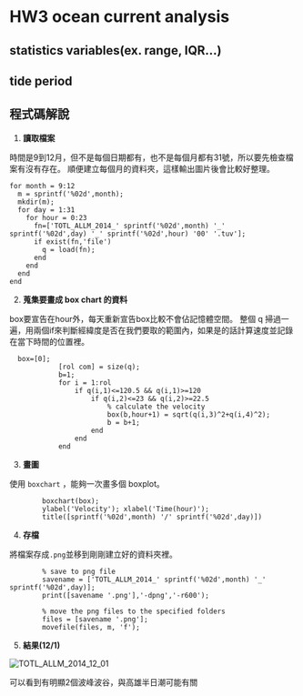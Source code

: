 # HW3 ocean current analysis
## statistics variables(ex. range, IQR...)
## tide period

## 程式碼解說
1. **讀取檔案**

時間是9到12月，但不是每個日期都有，也不是每個月都有31號，所以要先檢查檔案有沒有存在。
順便建立每個月的資料夾，這樣輸出圖片後會比較好整理。

```
for month = 9:12
  m = sprintf('%02d',month);
  mkdir(m);
  for day = 1:31
    for hour = 0:23 
      fn=['TOTL_ALLM_2014_' sprintf('%02d',month) '_' sprintf('%02d',day) '_' sprintf('%02d',hour) '00' '.tuv'];
      if exist(fn,'file')
        q = load(fn);
      end
    end
  end
end
```

2. **蒐集要畫成 box chart 的資料**

box要宣告在hour外，每天重新宣告box比較不會佔記憶體空間。
整個 q 掃過一遍，用兩個if來判斷經緯度是否在我們要取的範圍內，如果是的話計算速度並記錄在當下時間的位置裡。
```
  box=[0];
            [rol com] = size(q);
            b=1;
            for i = 1:rol
                if q(i,1)<=120.5 && q(i,1)>=120
                    if q(i,2)<=23 && q(i,2)>=22.5
                        % calculate the velocity
                        box(b,hour+1) = sqrt(q(i,3)^2+q(i,4)^2);
                        b = b+1;
                    end
                end
            end
```

3. **畫圖**

使用 `boxchart` ，能夠一次畫多個 boxplot。
```
        boxchart(box);
        ylabel('Velocity'); xlabel('Time(hour)');
        title([sprintf('%02d',month) '/' sprintf('%02d',day)])
```

4. **存檔**

將檔案存成`.png`並移到剛剛建立好的資料夾裡。

```
        % save to png file
        savename = ['TOTL_ALLM_2014_' sprintf('%02d',month) '_' sprintf('%02d',day)];
        print([savename '.png'],'-dpng','-r600');

        % move the png files to the specified folders
        files = [savename '.png'];
        movefile(files, m, 'f');
```

5. **結果(12/1)**

![TOTL_ALLM_2014_12_01](https://user-images.githubusercontent.com/28960431/225395424-bdd00c0e-3df1-4689-a806-daecd6464a23.png)

可以看到有明顯2個波峰波谷，與高雄半日潮可能有關
